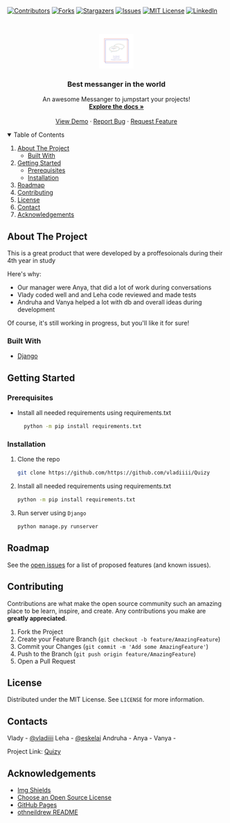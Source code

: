 <!-- PROJECT SHIELDS -->
[![Contributors][contributors-shield]][contributors-url]
[![Forks][forks-shield]][forks-url]
[![Stargazers][stars-shield]][stars-url]
[![Issues][issues-shield]][issues-url]
[![MIT License][license-shield]][license-url]
[![LinkedIn][linkedin-shield]][linkedin-url]

<!-- PROJECT LOGO -->
<br />
<p align="center">
  <a href="https://github.com/vladiiii/Quizy">
    <img src="images/logo.jpg" alt="Logo" width="80" height="80">
  </a>

  <h3 align="center">Best messanger in the world</h3>

  <p align="center">
    An awesome Messanger to jumpstart your projects!
    <br />
    <a href="https://github.com/vladiiii/Quizy"><strong>Explore the docs »</strong></a>
    <br />
    <br />
    <a href="https://github.com/vladiiii/Quizy">View Demo</a>
    ·
    <a href="https://github.com/vladiiii/Quizy/issues">Report Bug</a>
    ·
    <a href="https://github.com/vladiiii/Quizy/issues">Request Feature</a>
  </p>
</p>



<!-- TABLE OF CONTENTS -->
<details open="open">
  <summary>Table of Contents</summary>
  <ol>
    <li>
      <a href="#about-the-project">About The Project</a>
      <ul>
        <li><a href="#built-with">Built With</a></li>
      </ul>
    </li>
    <li>
      <a href="#getting-started">Getting Started</a>
      <ul>
        <li><a href="#prerequisites">Prerequisites</a></li>
        <li><a href="#installation">Installation</a></li>
      </ul>
    </li>
    <li><a href="#roadmap">Roadmap</a></li>
    <li><a href="#contributing">Contributing</a></li>
    <li><a href="#license">License</a></li>
    <li><a href="#contact">Contact</a></li>
    <li><a href="#acknowledgements">Acknowledgements</a></li>
  </ol>
</details>



<!-- ABOUT THE PROJECT -->
## About The Project

This is a great product that were developed by a proffesoionals during their 4th year in study

Here's why:
* Our manager were Anya, that did a lot of work during conversations
* Vlady coded well and and Leha code reviewed and made tests
* Andruha and Vanya helped a lot with db and overall ideas during development

Of course, it's still working in progress, but you'll like it for sure!

### Built With

* [Django](https://www.djangoproject.com/)


<!-- GETTING STARTED -->
## Getting Started


### Prerequisites

* Install all needed requirements using requirements.txt
  ```sh
    python -m pip install requirements.txt
  ```

### Installation

1. Clone the repo
   ```sh
   git clone https://github.com/https://github.com/vladiiii/Quizy
   ```
2. Install all needed requirements using requirements.txt
   ```sh
   python -m pip install requirements.txt
   ```
3. Run server using `Django`
   ```sh
   python manage.py runserver
   ```

## Roadmap

See the [open issues](https://github.com/vladiiii/Quizy/issues) for a list of proposed features (and known issues).

## Contributing

Contributions are what make the open source community such an amazing place to be learn, inspire, and create. Any contributions you make are **greatly appreciated**.

1. Fork the Project
2. Create your Feature Branch (`git checkout -b feature/AmazingFeature`)
3. Commit your Changes (`git commit -m 'Add some AmazingFeature'`)
4. Push to the Branch (`git push origin feature/AmazingFeature`)
5. Open a Pull Request


## License

Distributed under the MIT License. See `LICENSE` for more information.


## Contacts

Vlady - [@vladiiii](https://github.com/vladiiii)
Leha - [@eskelai](https://github.com/eskelai)
Andruha -
Anya - 
Vanya -

Project Link: [Quizy](https://github.com/vladiiii/Quizy)



<!-- ACKNOWLEDGEMENTS -->
## Acknowledgements
* [Img Shields](https://shields.io)
* [Choose an Open Source License](https://choosealicense.com)
* [GitHub Pages](https://pages.github.com)
* [othneildrew README](https://github.com/othneildrew/Best-README-Template)


<!-- MARKDOWN LINKS & IMAGES -->
<!-- https://www.markdownguide.org/basic-syntax/#reference-style-links -->
[contributors-shield]: https://img.shields.io/github/contributors/vladiiii/Quizy.svg?style=for-the-badge
[contributors-url]: https://github.com/vladiiii/Quizy/graphs/contributors
[forks-shield]: https://img.shields.io/github/forks/vladiiii/Quizy.svg?style=for-the-badge
[forks-url]: https://github.com/vladiiii/Quizy/network/members
[stars-shield]: https://img.shields.io/github/stars/vladiiii/Quizy.svg?style=for-the-badge
[stars-url]: https://github.com/vladiiii/Quizy/stargazers
[issues-shield]: https://img.shields.io/github/issues/vladiiii/Quizy.svg?style=for-the-badge
[issues-url]: https://github.com/vladiiii/Quizy/issues
[license-shield]: https://img.shields.io/github/license/vladiiii/Quizy.svg?style=for-the-badge
[license-url]: https://github.com/vladiiii/Quizy/blob/master/LICENSE.txt
[linkedin-shield]: https://img.shields.io/badge/-LinkedIn-black.svg?style=for-the-badge&logo=linkedin&colorB=555
[linkedin-url]: https://linkedin.com/in/othneildrew
[product-screenshot]: images/screenshot.png
